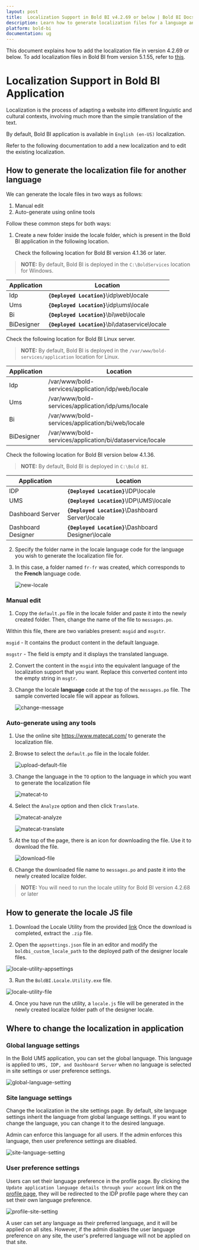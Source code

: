 ```yaml
---
layout: post
title:  Localization Support in Bold BI v4.2.69 or below | Bold BI Docs
description: Learn how to generate localization files for a language and localize the Bold BI v4.2.60 or below versioned application deployed on your server.
platform: bold-bi
documentation: ug
---
```

This document explains how to add the localization file in version 4.2.69 or below. To add localization files in Bold BI from version 5.1.55, refer to [this](/localization/latest/).

# Localization Support in Bold BI Application

Localization is the process of adapting a website into different linguistic and cultural contexts, involving much more than the simple translation of the text.

By default, Bold BI application is available in `English (en-US)` localization.

Refer to the following documentation to add a new localization and to edit the existing localization.

## How to generate the localization file for another language

We can generate the locale files in two ways as follows:

1. Manual edit
2. Auto-generate using online tools

Follow these common steps for both ways:

1. Create a new folder inside the locale folder, which is present in the Bold BI application in the following location.

   Check the following location for Bold BI version 4.1.36 or later.

> **NOTE:** By default, Bold BI is deployed in the `C:\BoldServices` location for Windows.

| Application       	| Location                                                  	|
|-------------------	|-----------------------------------------------------------	|
| Idp                	| **`{Deployed Location}`**\idp\web\locale                  |
| Ums               	| **`{Deployed Location}`**\idp\ums\locale                  	|
| Bi                	| **`{Deployed Location}`**\bi\web\locale                    	|
| BiDesigner          | **`{Deployed Location}`**\bi\dataservice\locale            	|

   Check the following location for Bold BI Linux server.

> **NOTE:** By default, Bold BI is deployed in the `/var/www/bold-services/application` location for Linux.

| Application       	| Location                                                  |
|-------------------	|-----------------------------------------------------------|
| Idp                	| /var/www/bold-services/application/idp/web/locale      |
| Ums               	| /var/www/bold-services/application/idp/ums/locale         |
| Bi                	| /var/www/bold-services/application/bi/web/locale          |
| BiDesigner          | /var/www/bold-services/application/bi/dataservice/locale |


   Check the following location for Bold BI version below 4.1.36.

   > **NOTE:** By default, Bold BI is deployed in `C:\Bold BI`.

| Application       	| Location                                                  	|
|-------------------	|-----------------------------------------------------------	|
| IDP                	| **`{Deployed Location}`**\IDP\locale                     	|
| UMS               	| **`{Deployed Location}`**\IDP\UMS\locale                   	|
| Dashboard Server   	| **`{Deployed Location}`**\Dashboard Server\locale        	|
| Dashboard Designer  |	**`{Deployed Location}`**\Dashboard Designer\locale         |

2. Specify the folder name in the locale language code for the language you wish to generate the localization file for.

3. In this case, a folder named `fr-fr` was created, which corresponds to the **French** language code.

   ![new-locale](/static/assets/localization/images/new-locale-folder.png)

### Manual edit

1. Copy the `default.po` file in the locale folder and paste it into the newly created folder. Then, change the name of the file to `messages.po`.

Within this file, there are two variables present: `msgid` and `msgstr`.

`msgid`  - It contains the product content in the default language.

`msgstr` - The field is empty and it displays the translated language.

2. Convert the content in the `msgid` into the equivalent language of the localization support that you want. Replace this converted content into the empty string in `msgtr`.

3. Change the locale **language** code at the top of the `messages.po` file.
The sample converted locale file will appear as follows.

   ![change-message](/static/assets/localization/images/change-message.png#width=65%)

### Auto-generate using any tools

1. Use the online site https://www.matecat.com/ to generate the localization file.

2. Browse to select the `default.po` file in the locale folder.

   ![upload-default-file](/static/assets/localization/images/drag-locale-default-file.png)

3. Change the language in the `TO` option to the language in which you want to generate the localization file

   ![matecat-to](/static/assets/localization/images/matecat-to-option.png)

4. Select the `Analyze` option and then click `Translate`.

   ![matecat-analyze](/static/assets/localization/images/matecat-analyze.png)

   ![matecat-translate](/static/assets/localization/images/matecat-translate.png)

5. At the top of the page, there is an icon for downloading the file. Use it to download the file.

   ![download-file](/static/assets/localization/images/matecat-download.png)

6. Change the downloaded file name to `messages.po` and paste it into the newly created localize folder. 

> **NOTE:** You will need to run the locale utility for Bold BI version 4.2.68 or later

## How to generate the locale JS file

1. Download the Locale Utility from the provided [link](https://cdn.boldbi.com/downloads/utilities/boldbi_locale_utility.zip) Once the download is completed, extract the `.zip` file.

2. Open the `appsettings.json` file in an editor and modify the `boldbi_custom_locale_path` to the deployed path of the designer locale files.

  ![locale-utility-appsettings](/static/assets/localization/images/locale-utility-appsettings-old.png)

3. Run the `BoldBI.Locale.Utility.exe` file.

  ![locale-utility-file](/static/assets/localization/images/locale-utility-file.png)

4. Once you have run the utility, a `locale.js` file will be generated in the newly created localize folder path of the designer locale.

## Where to change the localization in application

### Global language settings

In the Bold UMS application, you can set the global language. This language is applied to `UMS, IDP, and Dashboard Server` when no language is selected in site settings or user preference settings.

  ![global-language-setting](/static/assets/localization/images/global-language-setting.png)

### Site language settings

Change the localization in the site settings page. By default, site language settings inherit the language from global language settings. If you want to change the language, you can change it to the desired language. 

Admin can enforce this language for all users. If the admin enforces this language, then user preference settings are disabled.

  ![site-language-setting](/static/assets/localization/images/site-language-setting.png#width=65%)

### User preference settings

Users can set their language preference in the profile page. By clicking the `Update application language details through your account` link on the [profile page](/managing-resources/user-profile/#language-settings), they will be redirected to the IDP profile page where they can set their own language preference.

  ![profile-site-setting](/static/assets/localization/images/profile-site-setting.png)

A user can set any language as their preferred language, and it will be applied on all sites. However, if the admin disables the user language preference on any site, the user's preferred language will not be applied on that site.